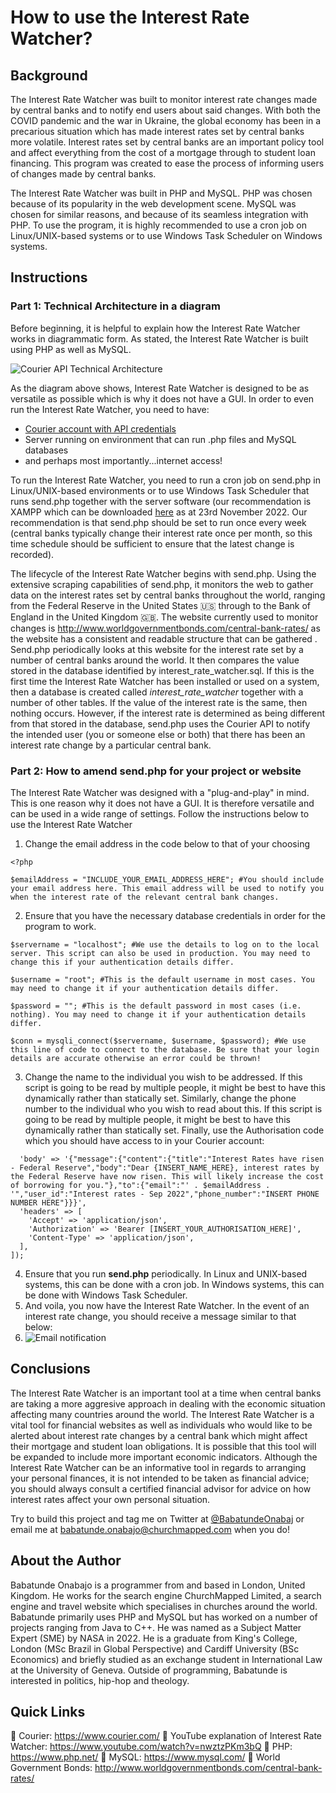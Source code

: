 # How to use the Interest Rate Watcher?

## Background
The Interest Rate Watcher was built to monitor interest rate changes made by central banks and to notify end users about said changes. With both the COVID pandemic and the war in Ukraine, the global economy has been in a precarious situation which has made interest rates set by central banks more volatile. Interest rates set by central banks are an important policy tool and affect everything from the cost of a mortgage through to student loan financing. This program was created to ease the process of informing users of changes made by central banks. 

The Interest Rate Watcher was built in PHP and MySQL. PHP was chosen because of its popularity in the web development scene. MySQL was chosen for similar reasons, and because of its seamless integration with PHP. To use the program, it is highly recommended to use a cron job on Linux/UNIX-based systems or to use Windows Task Scheduler on Windows systems. 

## Instructions

### Part 1: Technical Architecture in a diagram 
Before beginning, it is helpful to explain how the Interest Rate Watcher works in diagrammatic form. As stated, the Interest Rate Watcher is built using 
PHP as well as MySQL.

![Courier API Technical Architecture](https://user-images.githubusercontent.com/36359216/203490709-16b2401d-d42f-4d15-9b92-8bde2dc4d28b.JPG)

As the diagram above shows, Interest Rate Watcher is designed to be as versatile as possible which is why it does not have a GUI. In order to even run the Interest Rate Watcher, you need to have:
* [Courier account with API credentials](https://www.courier.com/)
* Server running on environment that can run .php files and MySQL databases
* and perhaps most importantly...internet access!  

To run the Interest Rate Watcher, you need to run a cron job on send.php in Linux/UNIX-based environments or to use Windows Task Scheduler that runs send.php together with the server software (our recommendation is XAMPP which can be downloaded [here](https://www.apachefriends.org/download.html) as at 23rd November 2022. Our recommendation is that send.php should be set to run once every week (central banks typically change their interest rate once per month, so this time schedule should be sufficient to ensure that the latest change is recorded).

The lifecycle of the Interest Rate Watcher begins with send.php. Using the extensive scraping capabilities of send.php, it monitors the web to gather data on the interest rates set by central banks throughout the world, ranging from the Federal Reserve in the United States :us: through to the Bank of England in the United Kingdom 🇬🇧. The website currently used to monitor changes is http://www.worldgovernmentbonds.com/central-bank-rates/ as the website has a consistent and readable structure that can be gathered . Send.php periodically looks at this website for the interest rate set by a number of central banks around the world. It then compares the value stored in the database identified by interest_rate_watcher.sql. If this is the first time the Interest Rate Watcher has been installed or used on a system, then a database is created called *interest_rate_watcher* together with a number of other tables. If the value of the interest rate is the same, then nothing occurs. However, if the interest rate is determined as being different from that stored in the database, send.php uses the Courier API to notify the intended user (you or someone else or both) that there has been an interest rate change by a particular central bank. 

### Part 2: How to amend send.php for your project or website
The Interest Rate Watcher was designed with a "plug-and-play" in mind. This is one reason why it does not have a GUI. It is therefore versatile and can be used in a wide range of settings. Follow the instructions below to use the Interest Rate Watcher

1. Change the email address in the code below to that of your choosing
```
<?php

$emailAddress = "INCLUDE_YOUR_EMAIL_ADDRESS_HERE"; #You should include your email address here. This email address will be used to notify you when the interest rate of the relevant central bank changes.
```

2. Ensure that you have the necessary database credentials in order for the program to work.

```
$servername = "localhost"; #We use the details to log on to the local server. This script can also be used in production. You may need to change this if your authentication details differ.

$username = "root"; #This is the default username in most cases. You may need to change it if your authentication details differ.

$password = ""; #This is the default password in most cases (i.e. nothing). You may need to change it if your authentication details differ.

$conn = mysqli_connect($servername, $username, $password); #We use this line of code to connect to the database. Be sure that your login details are accurate otherwise an error could be thrown!
```

3. Change the name to the individual you wish to be addressed. If this script is going to be read by multiple people, it might be best to have this dynamically rather than statically set. Similarly, change the phone number to the individual who you wish to read about this. If this script is going to be read by multiple people, it might be best to have this dynamically rather than statically set. Finally, use the Authorisation code which you should have access to in your Courier account:

``` $response = $client->request('POST', 'https://api.courier.com/send', [
  'body' => '{"message":{"content":{"title":"Interest Rates have risen - Federal Reserve","body":"Dear {INSERT_NAME_HERE}, interest rates by the Federal Reserve have now risen. This will likely increase the cost of borrowing for you."},"to":{"email":"' . $emailAddress . '","user_id":"Interest rates - Sep 2022","phone_number":"INSERT PHONE NUMBER HERE"}}}',
  'headers' => [
    'Accept' => 'application/json',
    'Authorization' => 'Bearer [INSERT_YOUR_AUTHORISATION_HERE]',
    'Content-Type' => 'application/json',
  ],
]);
```

4. Ensure that you run **send.php** periodically. In Linux and UNIX-based systems, this can be done with a cron job. In Windows systems, this can be done with Windows Task Scheduler.
5. And voila, you now have the Interest Rate Watcher. In the event of an interest rate change, you should receive a message similar to that below:
6. ![Email notification](https://user-images.githubusercontent.com/36359216/203496037-3be2fc0f-38ba-4d0f-b43b-fc4b698244a4.JPG)


## Conclusions

The Interest Rate Watcher is an important tool at a time when central banks are taking a more aggresive approach in dealing with the economic situation affecting many countries around the world. The Interest Rate Watcher is a vital tool for financial websites as well as individuals who would like to be alerted about interest rate changes by a central bank which might affect their mortgage and student loan obligations. It is possible that this tool will be expanded to include more important economic indicators. Although the Interest Rate Watcher can be an informative tool in regards to arranging your personal finances, it is not intended to be taken as financial advice; you should always consult a certified financial advisor for advice on how interest rates affect your own personal situation. 

Try to build this project and tag me on Twitter at [@BabatundeOnabaj](https://twitter.com/BabatundeOnabaj) or email me at babatunde.onabajo@churchmapped.com when you do!

## About the Author

Babatunde Onabajo is a programmer from and based in London, United Kingdom. He works for the search engine ChurchMapped Limited, a search engine and travel website which specialises in churches around the world. Babatunde primarily uses PHP and MySQL but has worked on a number of projects ranging from Java to C++. He was named as a Subject Matter Expert (SME) by NASA in 2022. He is a graduate from King's College, London (MSc Brazil in Global Perspective) and Cardiff University (BSc Economics) and briefly studied as an exchange student in International Law at the University of Geneva. Outside of programming, Babatunde is interested in politics, hip-hop and theology.

## Quick Links

🔗 Courier: https://www.courier.com/
🔗 YouTube explanation of Interest Rate Watcher: https://www.youtube.com/watch?v=nwztzPKm3bQ
🔗 PHP: https://www.php.net/
🔗 MySQL: https://www.mysql.com/
🔗 World Government Bonds: http://www.worldgovernmentbonds.com/central-bank-rates/

